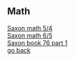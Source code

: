 ## Math<br>
[Saxon math 5/4](math/math1.html) <br>
[Saxon math 6/5](math/math2.html) <br>
[Saxon book 76 part 1](math/math3.html) <br>
[go back](resources2.html) 